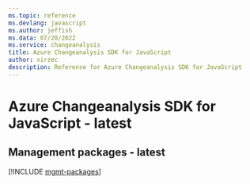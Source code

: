 ```yaml
---
ms.topic: reference
ms.devlang: javascript
ms.author: jeffish
ms.data: 07/20/2022
ms.service: changeanalysis
title: Azure Changeanalysis SDK for JavaScript
author: xirzec
description: Reference for Azure Changeanalysis SDK for JavaScript
---
```

# Azure Changeanalysis SDK for JavaScript - latest

## Management packages - latest
[!INCLUDE [mgmt-packages](changeanalysis-mgmt-index.md)]
